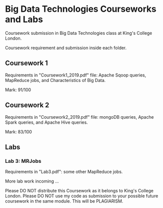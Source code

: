 # Big Data Technologies Courseworks and Labs
Coursework submission in Big Data Technologies class at King's College London.

Coursework requirement and submission inside each folder.

## Coursework 1

Requirements in "Coursework1_2019.pdf" file: Apache Sqoop queries, MapReduce jobs, and Characteristics of Big Data.

Mark: 91/100

## Coursework 2

Requirements in "Coursework2_2019.pdf" file: mongoDB queries, Apache Spark queries, and Apache Hive queries.

Mark: 83/100

## Labs

### Lab 3: MRJobs

Requirements in "Lab3.pdf": some other MapReduce jobs.

More lab work incoming ...


Please DO NOT distribute this Coursework as it belongs to King's College London.
Please DO NOT use my code as submission to your possible future coursework in the same module. This will be PLAGIARISM.
